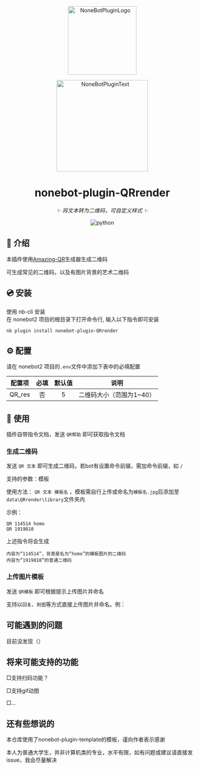 <div align="center">
  <a href="https://v2.nonebot.dev/store"><img src="https://github.com/A-kirami/nonebot-plugin-template/blob/resources/nbp_logo.png" width="180" height="180" alt="NoneBotPluginLogo"></a>
  <br>
  <p><img src="https://github.com/A-kirami/nonebot-plugin-template/blob/resources/NoneBotPlugin.svg" width="240" alt="NoneBotPluginText"></p>
</div>

<div align="center">

# nonebot-plugin-QRrender

_✨ 将文本转为二维码，可自定义样式 ✨_



</a>
<img src="https://img.shields.io/badge/python-3.9+-blue.svg" alt="python">

</div>



## 📖 介绍

本插件使用[Amazing-QR](https://github.com/x-hw/amazing-qr)生成器生成二维码

可生成常见的二维码，以及有图片背景的艺术二维码

## 💿 安装


<summary>使用 nb-cli 安装</summary>
在 nonebot2 项目的根目录下打开命令行, 输入以下指令即可安装

    nb plugin install nonebot-plugin-QRrender



## ⚙️ 配置
请在 nonebot2 项目的`.env`文件中添加下表中的必填配置

| 配置项  | 必填 | 默认值 |          说明           |
| :----: | :--: | :----: | :--------------------: |
| QR_res |  否  |   5    | 二维码大小（范围为1~40） |



## 🎉 使用
插件自带指令文档，发送 `QR帮助` 即可获取指令文档

### 生成二维码
发送 `QR 文本` 即可生成二维码，若bot有设置命令前缀，需加命令前缀，如 `/`

支持的参数：模板

使用方法： `QR 文本 模板名` ，模板需自行上传或命名为`模板名.jpg`后添加至`data\QRrender\library`文件夹内

示例：
```
QR 114514 homo
QR 1919810
```
上述指令将会生成
```
内容为“114514”，背景是名为“homo”的模板图片的二维码
内容为“1919810”的普通二维码
```

### 上传图片模板
发送 `QR模板` 即可根据提示上传图片并命名

支持以`回复`、`附图`等方式直接上传图片并命名。例：


## 可能遇到的问题

目前没发现（）


## 将来可能支持的功能

□支持扫码功能？

□支持gif动图

□...

## 还有些想说的
本仓库使用了nonebot-plugin-template的模板，谨向作者表示感谢

本人为普通大学生，并非计算机类的专业，水平有限，如有问题或建议请直接发issue，我会尽量解决
